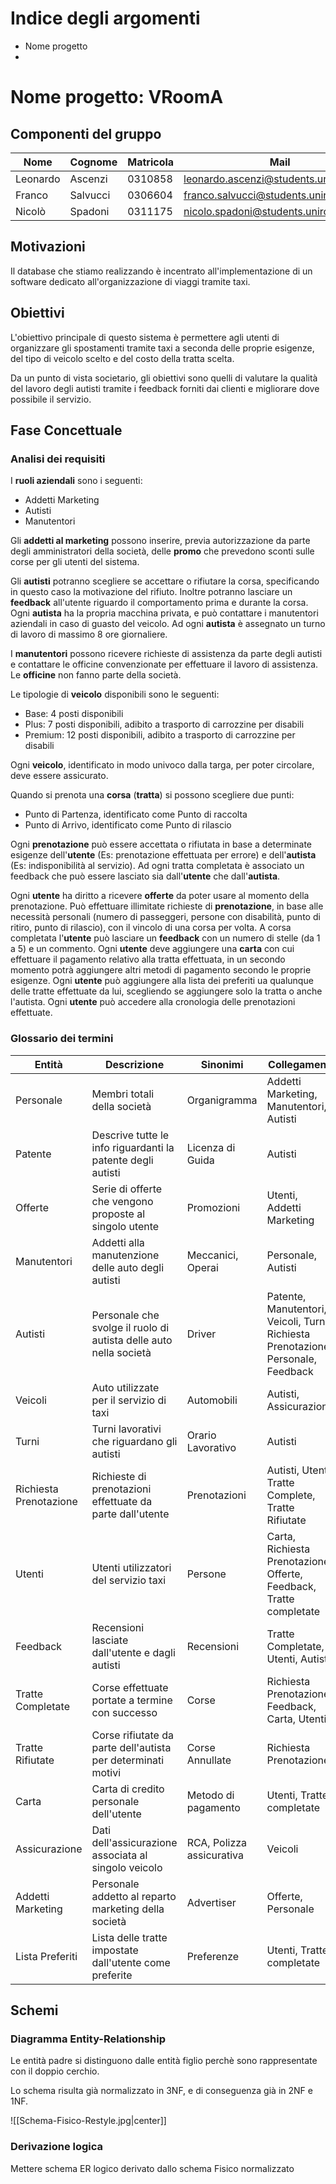 
# Indice degli argomenti

- Nome progetto
- 

# Nome progetto: VRoomA

## Componenti del gruppo  

| Nome | Cognome | Matricola | Mail |
| -------- | -------- | --------- | ------------------------------------- |
| Leonardo | Ascenzi | 0310858 | leonardo.ascenzi@students.uniroma2.eu |
| Franco | Salvucci | 0306604 | franco.salvucci@students.uniroma2.eu |
| Nicolò | Spadoni | 0311175 | nicolo.spadoni@students.uniroma2.eu | | | | |
## Motivazioni

Il database che stiamo realizzando è incentrato all'implementazione di un software dedicato all'organizzazione di viaggi tramite taxi.
## Obiettivi

L'obiettivo principale di questo sistema è permettere agli utenti di organizzare gli spostamenti tramite taxi a seconda delle proprie esigenze, del tipo di veicolo scelto e del costo della tratta scelta.

Da un punto di vista societario, gli obiettivi sono quelli di valutare la qualità del lavoro degli autisti tramite i feedback forniti dai clienti e migliorare dove possibile il servizio.

## Fase Concettuale

### Analisi dei requisiti

I **ruoli aziendali** sono i seguenti:
- Addetti Marketing
- Autisti
- Manutentori

Gli **addetti al marketing** possono inserire, previa autorizzazione da parte degli amministratori della società, delle **promo** che prevedono sconti sulle corse per gli utenti del sistema.

Gli **autisti** potranno scegliere se accettare o rifiutare la corsa, specificando in questo caso la motivazione del rifiuto.
Inoltre potranno lasciare un **feedback** all'utente riguardo il comportamento prima e durante la corsa.
Ogni **autista** ha la propria macchina privata, e può contattare i manutentori aziendali in caso di guasto del veicolo.
Ad ogni **autista** è assegnato un turno di lavoro di massimo 8 ore giornaliere.

I **manutentori** possono ricevere richieste di assistenza da parte degli autisti e contattare le officine convenzionate per effettuare il lavoro di assistenza.
Le **officine** non fanno parte della società.

Le tipologie di **veicolo** disponibili sono le seguenti:
- Base: 4 posti disponibili
- Plus: 7 posti disponibili, adibito a trasporto di carrozzine per disabili
- Premium: 12 posti disponibili, adibito a trasporto di carrozzine per disabili

Ogni **veicolo**, identificato in modo univoco dalla targa, per poter circolare, deve essere assicurato.

Quando si prenota una **corsa** (**tratta**) si possono scegliere due punti:
- Punto di Partenza, identificato come Punto di raccolta
- Punto di Arrivo, identificato come Punto di rilascio

Ogni **prenotazione** può essere accettata o rifiutata in base a determinate esigenze dell'**utente** (Es: prenotazione effettuata per errore) e dell'**autista** (Es: indisponibilità al servizio).
Ad ogni tratta completata è associato un feedback che può essere lasciato sia dall'**utente** che dall'**autista**.

Ogni **utente** ha diritto a ricevere **offerte** da poter usare al momento della prenotazione.
Può effettuare illimitate richieste di **prenotazione**, in base alle necessità personali (numero di passeggeri, persone con disabilità, punto di ritiro, punto di rilascio), con il vincolo di una corsa per volta.
A corsa completata l'**utente** può lasciare un **feedback** con un numero di stelle (da 1 a 5) e un commento.
Ogni **utente** deve aggiungere una **carta** con cui effettuare il pagamento relativo alla tratta effettuata, in un secondo momento potrà aggiungere altri metodi di pagamento secondo le proprie esigenze.
Ogni **utente** può aggiungere alla lista dei preferiti ua qualunque delle tratte effettuate da lui, scegliendo se aggiungere solo la tratta o anche l'autista.
Ogni **utente** può accedere alla cronologia delle prenotazioni effettuate.

### Glossario dei termini

| Entità | Descrizione | Sinonimi | Collegamenti |
| ---------------------- | ----------------------------------------------------------------- | ------------------------- | --------------------------------------------------------------------------------- |
| Personale | Membri totali della società | Organigramma | Addetti Marketing, Manutentori, Autisti |
| Patente | Descrive tutte le info riguardanti la patente degli autisti | Licenza di Guida | Autisti |
| Offerte | Serie di offerte che vengono proposte al singolo utente | Promozioni | Utenti, Addetti Marketing |
| Manutentori | Addetti alla manutenzione delle auto degli autisti | Meccanici, Operai | Personale, Autisti |
| Autisti | Personale che svolge il ruolo di autista delle auto nella società | Driver | Patente, Manutentori, Veicoli, Turni, Richiesta Prenotazione, Personale, Feedback |
| Veicoli | Auto utilizzate per il servizio di taxi | Automobili | Autisti, Assicurazione |
| Turni | Turni lavorativi che riguardano gli autisti | Orario Lavorativo | Autisti |
| Richiesta Prenotazione | Richieste di prenotazioni effettuate da parte dall'utente | Prenotazioni | Autisti, Utenti, Tratte Complete, Tratte Rifiutate |
| Utenti | Utenti utilizzatori del servizio taxi | Persone | Carta, Richiesta Prenotazione, Offerte, Feedback, Tratte completate |
| Feedback | Recensioni lasciate dall'utente e dagli autisti | Recensioni | Tratte Completate, Utenti, Autisti |
| Tratte Completate | Corse effettuate portate a termine con successo | Corse | Richiesta Prenotazione, Feedback, Carta, Utenti |
| Tratte Rifiutate | Corse rifiutate da parte dell'autista per determinati motivi | Corse Annullate | Richiesta Prenotazione |
| Carta | Carta di credito personale dell'utente | Metodo di pagamento | Utenti, Tratte completate |
| Assicurazione | Dati dell'assicurazione associata al singolo veicolo | RCA, Polizza assicurativa | Veicoli |
| Addetti Marketing | Personale addetto al reparto marketing della società | Advertiser | Offerte, Personale |
| Lista Preferiti | Lista delle tratte impostate dall'utente come preferite | Preferenze | Utenti, Tratte completate |

## Schemi
### Diagramma Entity-Relationship

Le entità padre si distinguono dalle entità figlio perchè sono rappresentate con il doppio cerchio.

Lo schema risulta già normalizzato in 3NF, e di conseguenza già in 2NF e 1NF.

![[Schema-Fisico-Restyle.jpg|center]]

### Derivazione logica

Mettere schema ER logico derivato dallo schema Fisico normalizzato
